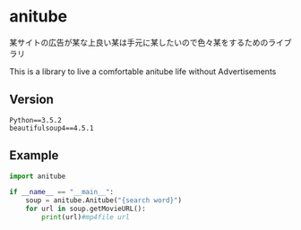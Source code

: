 # anitube
某サイトの広告が某な上良い某は手元に某したいので色々某をするためのライブラリ
	
This is a library to live a comfortable anitube life without Advertisements

## Version
    Python==3.5.2
    beautifulsoup4==4.5.1
    
## Example
```python
import anitube

if __name__ == "__main__":
    soup = anitube.Anitube("{search word}")
    for url in soup.getMovieURL():
        print(url)#mp4file url
```
      
